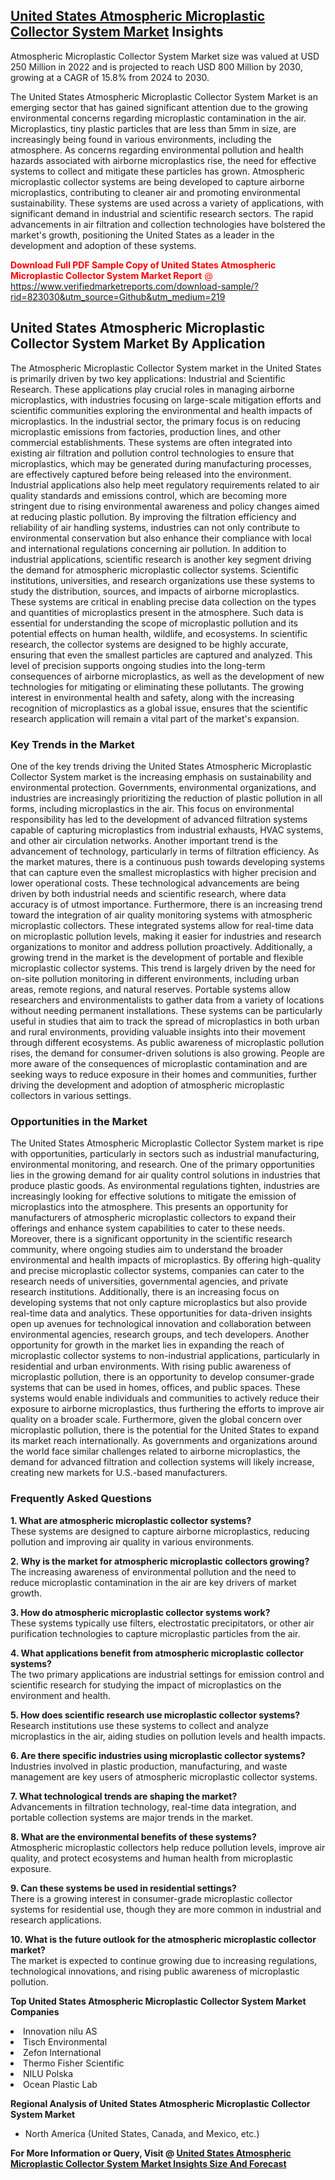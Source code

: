 <h2><a href="https://www.verifiedmarketreports.com/download-sample/?rid=823030&amp;utm_source=Github&amp;utm_medium=219" target="_blank">United States Atmospheric Microplastic Collector System Market</a> Insights</h2><p>Atmospheric Microplastic Collector System Market size was valued at USD 250 Million in 2022 and is projected to reach USD 800 Million by 2030, growing at a CAGR of 15.8% from 2024 to 2030.</p><p><p>The United States Atmospheric Microplastic Collector System Market is an emerging sector that has gained significant attention due to the growing environmental concerns regarding microplastic contamination in the air. Microplastics, tiny plastic particles that are less than 5mm in size, are increasingly being found in various environments, including the atmosphere. As concerns regarding environmental pollution and health hazards associated with airborne microplastics rise, the need for effective systems to collect and mitigate these particles has grown. Atmospheric microplastic collector systems are being developed to capture airborne microplastics, contributing to cleaner air and promoting environmental sustainability. These systems are used across a variety of applications, with significant demand in industrial and scientific research sectors. The rapid advancements in air filtration and collection technologies have bolstered the market's growth, positioning the United States as a leader in the development and adoption of these systems. <p><span class=""><span style="color: #ff0000;"><strong>Download Full PDF Sample Copy of United States Atmospheric Microplastic Collector System Market Report</strong> @ </span><a href="https://www.verifiedmarketreports.com/download-sample/?rid=823030&amp;utm_source=Github&amp;utm_medium=219" target="_blank">https://www.verifiedmarketreports.com/download-sample/?rid=823030&amp;utm_source=Github&amp;utm_medium=219</a></span></p></p> <h2>United States Atmospheric Microplastic Collector System Market By Application</h2> <p>The Atmospheric Microplastic Collector System market in the United States is primarily driven by two key applications: Industrial and Scientific Research. These applications play crucial roles in managing airborne microplastics, with industries focusing on large-scale mitigation efforts and scientific communities exploring the environmental and health impacts of microplastics. In the industrial sector, the primary focus is on reducing microplastic emissions from factories, production lines, and other commercial establishments. These systems are often integrated into existing air filtration and pollution control technologies to ensure that microplastics, which may be generated during manufacturing processes, are effectively captured before being released into the environment. Industrial applications also help meet regulatory requirements related to air quality standards and emissions control, which are becoming more stringent due to rising environmental awareness and policy changes aimed at reducing plastic pollution. By improving the filtration efficiency and reliability of air handling systems, industries can not only contribute to environmental conservation but also enhance their compliance with local and international regulations concerning air pollution. In addition to industrial applications, scientific research is another key segment driving the demand for atmospheric microplastic collector systems. Scientific institutions, universities, and research organizations use these systems to study the distribution, sources, and impacts of airborne microplastics. These systems are critical in enabling precise data collection on the types and quantities of microplastics present in the atmosphere. Such data is essential for understanding the scope of microplastic pollution and its potential effects on human health, wildlife, and ecosystems. In scientific research, the collector systems are designed to be highly accurate, ensuring that even the smallest particles are captured and analyzed. This level of precision supports ongoing studies into the long-term consequences of airborne microplastics, as well as the development of new technologies for mitigating or eliminating these pollutants. The growing interest in environmental health and safety, along with the increasing recognition of microplastics as a global issue, ensures that the scientific research application will remain a vital part of the market's expansion. <h3>Key Trends in the Market</h3> <p>One of the key trends driving the United States Atmospheric Microplastic Collector System market is the increasing emphasis on sustainability and environmental protection. Governments, environmental organizations, and industries are increasingly prioritizing the reduction of plastic pollution in all forms, including microplastics in the air. This focus on environmental responsibility has led to the development of advanced filtration systems capable of capturing microplastics from industrial exhausts, HVAC systems, and other air circulation networks. Another important trend is the advancement of technology, particularly in terms of filtration efficiency. As the market matures, there is a continuous push towards developing systems that can capture even the smallest microplastics with higher precision and lower operational costs. These technological advancements are being driven by both industrial needs and scientific research, where data accuracy is of utmost importance. Furthermore, there is an increasing trend toward the integration of air quality monitoring systems with atmospheric microplastic collectors. These integrated systems allow for real-time data on microplastic pollution levels, making it easier for industries and research organizations to monitor and address pollution proactively. Additionally, a growing trend in the market is the development of portable and flexible microplastic collector systems. This trend is largely driven by the need for on-site pollution monitoring in different environments, including urban areas, remote regions, and natural reserves. Portable systems allow researchers and environmentalists to gather data from a variety of locations without needing permanent installations. These systems can be particularly useful in studies that aim to track the spread of microplastics in both urban and rural environments, providing valuable insights into their movement through different ecosystems. As public awareness of microplastic pollution rises, the demand for consumer-driven solutions is also growing. People are more aware of the consequences of microplastic contamination and are seeking ways to reduce exposure in their homes and communities, further driving the development and adoption of atmospheric microplastic collectors in various settings. <h3>Opportunities in the Market</h3> <p>The United States Atmospheric Microplastic Collector System market is ripe with opportunities, particularly in sectors such as industrial manufacturing, environmental monitoring, and research. One of the primary opportunities lies in the growing demand for air quality control solutions in industries that produce plastic goods. As environmental regulations tighten, industries are increasingly looking for effective solutions to mitigate the emission of microplastics into the atmosphere. This presents an opportunity for manufacturers of atmospheric microplastic collectors to expand their offerings and enhance system capabilities to cater to these needs. Moreover, there is a significant opportunity in the scientific research community, where ongoing studies aim to understand the broader environmental and health impacts of microplastics. By offering high-quality and precise microplastic collector systems, companies can cater to the research needs of universities, governmental agencies, and private research institutions. Additionally, there is an increasing focus on developing systems that not only capture microplastics but also provide real-time data and analytics. These opportunities for data-driven insights open up avenues for technological innovation and collaboration between environmental agencies, research groups, and tech developers. Another opportunity for growth in the market lies in expanding the reach of microplastic collector systems to non-industrial applications, particularly in residential and urban environments. With rising public awareness of microplastic pollution, there is an opportunity to develop consumer-grade systems that can be used in homes, offices, and public spaces. These systems would enable individuals and communities to actively reduce their exposure to airborne microplastics, thus furthering the efforts to improve air quality on a broader scale. Furthermore, given the global concern over microplastic pollution, there is the potential for the United States to expand its market reach internationally. As governments and organizations around the world face similar challenges related to airborne microplastics, the demand for advanced filtration and collection systems will likely increase, creating new markets for U.S.-based manufacturers. <h3>Frequently Asked Questions</h3> <p><strong>1. What are atmospheric microplastic collector systems?</strong><br>These systems are designed to capture airborne microplastics, reducing pollution and improving air quality in various environments.</p> <p><strong>2. Why is the market for atmospheric microplastic collectors growing?</strong><br>The increasing awareness of environmental pollution and the need to reduce microplastic contamination in the air are key drivers of market growth.</p> <p><strong>3. How do atmospheric microplastic collector systems work?</strong><br>These systems typically use filters, electrostatic precipitators, or other air purification technologies to capture microplastic particles from the air.</p> <p><strong>4. What applications benefit from atmospheric microplastic collector systems?</strong><br>The two primary applications are industrial settings for emission control and scientific research for studying the impact of microplastics on the environment and health.</p> <p><strong>5. How does scientific research use microplastic collector systems?</strong><br>Research institutions use these systems to collect and analyze microplastics in the air, aiding studies on pollution levels and health impacts.</p> <p><strong>6. Are there specific industries using microplastic collector systems?</strong><br>Industries involved in plastic production, manufacturing, and waste management are key users of atmospheric microplastic collector systems.</p> <p><strong>7. What technological trends are shaping the market?</strong><br>Advancements in filtration technology, real-time data integration, and portable collection systems are major trends in the market.</p> <p><strong>8. What are the environmental benefits of these systems?</strong><br>Atmospheric microplastic collectors help reduce pollution levels, improve air quality, and protect ecosystems and human health from microplastic exposure.</p> <p><strong>9. Can these systems be used in residential settings?</strong><br>There is a growing interest in consumer-grade microplastic collector systems for residential use, though they are more common in industrial and research applications.</p> <p><strong>10. What is the future outlook for the atmospheric microplastic collector market?</strong><br>The market is expected to continue growing due to increasing regulations, technological innovations, and rising public awareness of microplastic pollution.</p> </p><p><strong>Top United States Atmospheric Microplastic Collector System Market Companies</strong></p><div data-test-id=""><p><li>Innovation nilu AS</li><li> Tisch Environmental</li><li> Zefon International</li><li> Thermo Fisher Scientific</li><li> NILU Polska</li><li> Ocean Plastic Lab</li></p><div><strong>Regional Analysis of&nbsp;United States Atmospheric Microplastic Collector System Market</strong></div><ul><li dir="ltr"><p dir="ltr">North America&nbsp;(United States, Canada, and Mexico, etc.)</p></li></ul><p><strong>For More Information or Query, Visit @&nbsp;</strong><strong><a href="https://www.verifiedmarketreports.com/product/atmospheric-microplastic-collector-system-market/?utm_source=Github&amp;utm_medium=219" target="_blank">United States Atmospheric Microplastic Collector System Market Insights Size And Forecast</a></strong></p></div>
